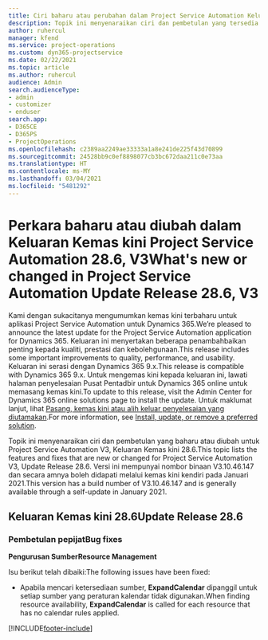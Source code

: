 ```yaml
---
title: Ciri baharu atau perubahan dalam Project Service Automation Keluaran Kemas Kini 28.6 Hotfix, V3
description: Topik ini menyenaraikan ciri dan pembetulan yang tersedia dalam Project Service Automation Keluaran Kemas kini 28.6 Hotfix, V3.
author: ruhercul
manager: kfend
ms.service: project-operations
ms.custom: dyn365-projectservice
ms.date: 02/22/2021
ms.topic: article
ms.author: ruhercul
audience: Admin
search.audienceType:
- admin
- customizer
- enduser
search.app:
- D365CE
- D365PS
- ProjectOperations
ms.openlocfilehash: c2389aa2249ae33333a1a8e241de225f43d70899
ms.sourcegitcommit: 24528bb9c0ef8898077cb3bc672daa211c0e73aa
ms.translationtype: HT
ms.contentlocale: ms-MY
ms.lasthandoff: 03/04/2021
ms.locfileid: "5481292"
---
```

# <a name="whats-new-or-changed-in-project-service-automation-update-release-286-v3"></a><span data-ttu-id="b50af-103">Perkara baharu atau diubah dalam Keluaran Kemas kini Project Service Automation 28.6, V3</span><span class="sxs-lookup"><span data-stu-id="b50af-103">What's new or changed in Project Service Automation Update Release 28.6, V3</span></span>

<span data-ttu-id="b50af-104">Kami dengan sukacitanya mengumumkan kemas kini terbaharu untuk aplikasi Project Service Automation untuk Dynamics 365.</span><span class="sxs-lookup"><span data-stu-id="b50af-104">We’re pleased to announce the latest update for the Project Service Automation application for Dynamics 365.</span></span> <span data-ttu-id="b50af-105">Keluaran ini menyertakan beberapa penambahbaikan penting kepada kualiti, prestasi dan kebolehgunaan.</span><span class="sxs-lookup"><span data-stu-id="b50af-105">This release includes some important improvements to quality, performance, and usability.</span></span> <span data-ttu-id="b50af-106">Keluaran ini serasi dengan Dynamics 365 9.x.</span><span class="sxs-lookup"><span data-stu-id="b50af-106">This release is compatible with Dynamics 365 9.x.</span></span> <span data-ttu-id="b50af-107">Untuk mengemas kini kepada keluaran ini, lawati halaman penyelesaian Pusat Pentadbir untuk Dynamics 365 online untuk memasang kemas kini.</span><span class="sxs-lookup"><span data-stu-id="b50af-107">To update to this release, visit the Admin Center for Dynamics 365 online solutions page to install the update.</span></span> <span data-ttu-id="b50af-108">Untuk maklumat lanjut, lihat [Pasang, kemas kini atau alih keluar penyelesaian yang diutamakan](https://docs.microsoft.com/power-platform/admin/install-remove-preferred-solution).</span><span class="sxs-lookup"><span data-stu-id="b50af-108">For more information, see [Install, update, or remove a preferred solution](https://docs.microsoft.com/power-platform/admin/install-remove-preferred-solution).</span></span>

<span data-ttu-id="b50af-109">Topik ini menyenaraikan ciri dan pembetulan yang baharu atau diubah untuk Project Service Automation V3, Keluaran Kemas kini 28.6.</span><span class="sxs-lookup"><span data-stu-id="b50af-109">This topic lists the features and fixes that are new or changed for Project Service Automation V3, Update Release 28.6.</span></span> <span data-ttu-id="b50af-110">Versi ini mempunyai nombor binaan V3.10.46.147 dan secara amnya boleh didapati melalui kemas kini kendiri pada Januari 2021.</span><span class="sxs-lookup"><span data-stu-id="b50af-110">This version has a build number of V3.10.46.147 and is generally available through a self-update in January 2021.</span></span>

## <a name="update-release-286"></a><span data-ttu-id="b50af-111">Keluaran Kemas kini 28.6</span><span class="sxs-lookup"><span data-stu-id="b50af-111">Update Release 28.6</span></span>

### <a name="bug-fixes"></a><span data-ttu-id="b50af-112">Pembetulan pepijat</span><span class="sxs-lookup"><span data-stu-id="b50af-112">Bug fixes</span></span>


<span data-ttu-id="b50af-113">**Pengurusan Sumber**</span><span class="sxs-lookup"><span data-stu-id="b50af-113">**Resource Management**</span></span>

<span data-ttu-id="b50af-114">Isu berikut telah dibaiki:</span><span class="sxs-lookup"><span data-stu-id="b50af-114">The following issues have been fixed:</span></span>

- <span data-ttu-id="b50af-115">Apabila mencari ketersediaan sumber, **ExpandCalendar** dipanggil untuk setiap sumber yang peraturan kalendar tidak digunakan.</span><span class="sxs-lookup"><span data-stu-id="b50af-115">When finding resource availability, **ExpandCalendar** is called for each resource that has no calendar rules applied.</span></span>


[!INCLUDE[footer-include](../includes/footer-banner.md)]
